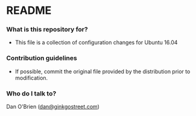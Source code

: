 # README #

### What is this repository for? ###

* This file is a collection of configuration changes for Ubuntu 16.04

### Contribution guidelines ###

* If possible, commit the original file provided by the distribution prior to modification.

### Who do I talk to? ###

Dan O'Brien (dan@ginkgostreet.com)
